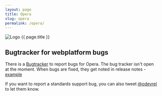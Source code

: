 ```yaml
---
layout: page
title: Opera
slug: opera
permalink: /opera/
---
```


<img src="{{ site.url }}/assets/images/opera/opera_128x128.png" alt="Logo {{ page.title }}">

## Bugtracker for webplatform bugs

There is a [Bugtracker](https://bugs.opera.com/wizard/) to report bugs for Opera. The bug
tracker isn't open at the moment. When bugs are fixed, they get noted in release notes - [example](http://blogs.opera.com/desktop/changelog-for-31/#b1889.50)

If you want to report a standards support bug, you can also tweet [@odevrel](https://twitter.com/odevrel) to let them know.
